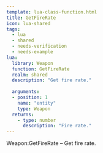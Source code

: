 ```yaml
---
template: lua-class-function.html
title: GetFireRate
icon: lua-shared
tags:
  - lua
  - shared
  - needs-verification
  - needs-example
lua:
  library: Weapon
  function: GetFireRate
  realm: shared
  description: "Get fire rate."
  
  arguments:
  - position: 1
    name: "entity"
    type: Weapon
  returns:
    - type: number
      description: "Fire rate."
---
```


<div class="lua__search__keywords">
Weapon:GetFireRate &#x2013; Get fire rate.
</div>
